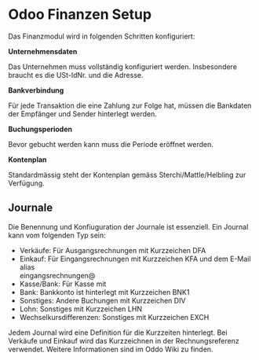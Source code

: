 # Odoo Finanzen Setup

Das Finanzmodul wird in folgenden Schritten konfiguriert:

**Unternehmensdaten**

Das Unternehmen muss vollständig konfiguriert werden. Insbesondere braucht es die USt-IdNr. und die Adresse.

**Bankverbindung**

Für jede Transaktion die eine Zahlung zur Folge hat, müssen die Bankdaten der Empfänger und Sender hinterlegt werden.

**Buchungsperioden**

Bevor gebucht werden kann muss die Periode eröffnet werden.

**Kontenplan**

Standardmässig steht der Kontenplan gemäss Sterchi/Mattle/Helbling zur Verfügung.

## Journale

Die Benennung und Konfiuguration der Journale ist essenziell. Ein Journal kann vom folgenden Typ sein:

* Verkäufe: Für Ausgangsrechnungen mit Kurzzeichen DFA
* Einkauf: Für Eingangsrechnungen mit Kurzzeichen KFA und dem E-Mail alias 	
eingangsrechnungen@
* Kasse/Bank: Für Kasse mit 
* Bank: Bankkonto ist hinterlegt mit Kurzzeichen BNK1
* Sonstiges: Andere Buchungen mit Kurzzeichen DIV
* Lohn: Sonstiges mit Kurzzeichen LHN
* Wechselkursdifferenzen: Sonstiges mit Kurzzeichen EXCH

Jedem Journal wird eine Definition für die Kurzzeiten hinterlegt. Bei Verkäufe und Einkauf wird das Kurzzeichnen in der Rechnungsreferenz verwendet. Weitere Informationen sind im Oddo Wiki zu finden.
